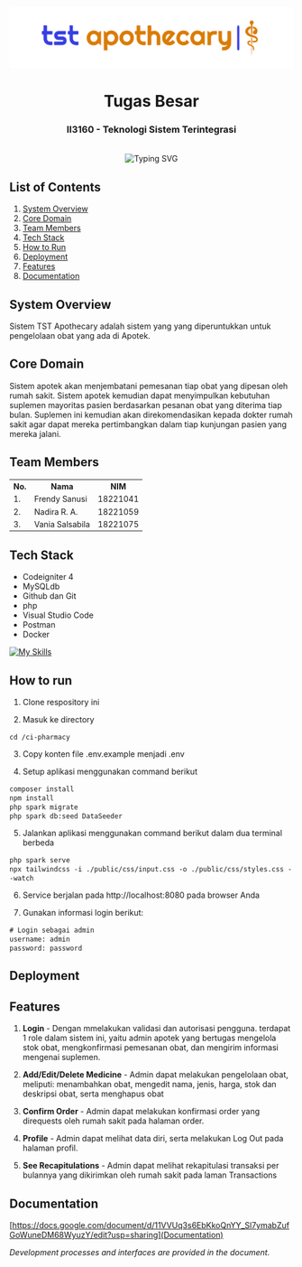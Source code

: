 <div align="center">
    <img  alt="logo" src="/public/logo.svg"/>
    <h1>Tugas Besar</h1>
    <h3>II3160 - Teknologi Sistem Terintegrasi</h3>
</div>
<br>

<div align="center">
    <img src="https://readme-typing-svg.herokuapp.com?font=Itim&size=48&pause=1000&color=4200FF&center=true&vCenter=true&random=false&width=1000&height=60&lines=Teknologi+Sistem+-+Terintegrasi;Sistem+Rumah+Sakit;Sistem+Apotek" alt="Typing SVG">
</div>

## List of Contents

1. [System Overview](#system-overview)
2. [Core Domain](#core-domain)
3. [Team Members](#team-members)
4. [Tech Stack](#tech-stack)
5. [How to Run](#how-to-run)
6. [Deployment](#deployment)
7. [Features](#features)
8. [Documentation](#documentation)

## System Overview

Sistem TST Apothecary adalah sistem yang yang diperuntukkan untuk pengelolaan obat yang ada di Apotek.

## Core Domain

Sistem apotek akan menjembatani pemesanan tiap obat yang dipesan oleh rumah sakit. Sistem apotek kemudian dapat menyimpulkan kebutuhan suplemen mayoritas pasien berdasarkan pesanan obat yang diterima tiap bulan. Suplemen ini kemudian akan direkomendasikan kepada dokter rumah sakit agar dapat mereka pertimbangkan dalam tiap kunjungan pasien yang mereka jalani.

## Team Members

<table>
    <tr align="center">
        <th>No.</th>
        <th>Nama</th>
        <th>NIM</th>
    </tr>
    <tr>
        <td>1.</td>
        <td>Frendy Sanusi</td>
        <td>18221041</td>
    </tr>
    <tr>
        <td>2.</td>
        <td>Nadira R. A.</td>
        <td>18221059</td>
    </tr>
    <tr>
        <td>3.</td>
        <td>Vania Salsabila</td>
        <td>18221075</td>
    </tr>
</table>

## Tech Stack

- Codeigniter 4
- MySQLdb
- Github dan Git
- php
- Visual Studio Code
- Postman
- Docker

[![My Skills](https://skillicons.dev/icons?i=mysql,github,git,php,postman,docker,vscode)](https://skillicons.dev)

## How to run

1. Clone respository ini

2. Masuk ke directory

```
cd /ci-pharmacy
```

3. Copy konten file .env.example menjadi .env

4. Setup aplikasi menggunakan command berikut

```
composer install
npm install
php spark migrate
php spark db:seed DataSeeder
```

5. Jalankan aplikasi menggunakan command berikut dalam dua terminal berbeda
```
php spark serve
npx tailwindcss -i ./public/css/input.css -o ./public/css/styles.css --watch
```
6. Service berjalan pada http://localhost:8080 pada browser Anda

7. Gunakan informasi login berikut:
```
# Login sebagai admin
username: admin
password: password
```

## Deployment

## Features

1. **Login** - Dengan mmelakukan validasi dan autorisasi pengguna. terdapat 1 role dalam sistem ini, yaitu admin apotek yang bertugas mengelola stok obat, mengkonfirmasi pemesanan obat, dan mengirim informasi mengenai suplemen.

2. **Add/Edit/Delete Medicine** - Admin dapat melakukan pengelolaan obat, meliputi: menambahkan obat, mengedit nama, jenis, harga, stok dan deskripsi obat, serta menghapus obat

3. **Confirm Order** - Admin dapat melakukan konfirmasi order yang direquests oleh rumah sakit pada halaman order.

4. **Profile** - Admin dapat melihat data diri, serta melakukan Log Out pada halaman profil.

6. **See Recapitulations** - Admin dapat melihat rekapitulasi transaksi per bulannya yang dikirimkan oleh rumah sakit pada laman Transactions


## Documentation
[https://docs.google.com/document/d/11VVUq3s6EbKkoQnYY_Sl7ymabZufGoWuneDM68WyuzY/edit?usp=sharing](Documentation)

*Development processes and interfaces are provided in the document.*
